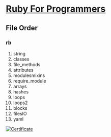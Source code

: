 # [Ruby For Programmers](https://www.udemy.com/course/ruby-for-programmers/)

## File Order
### rb
1. string
2. classes
3. file_methods
4. attributes
5. modulesmixins
6. require_module
7. arrays
8. hashes
9. loops
10. loops2
11. blocks
12. filesIO
13. yaml

[![Certificate](https://udemy-certificate.s3.amazonaws.com/image/.jpg)](https://www.udemy.com/certificate//)